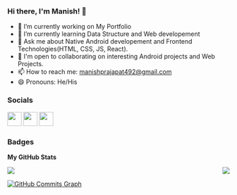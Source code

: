 ### Hi there, I'm Manish! 👋

- 🔭 I’m currently working on My Portfolio
- 🌱 I’m currently learning Data Structure and Web developement
- 💬 Ask me about Native Android developement and Frontend Technologies(HTML, CSS, JS, React).
- 🤝  I'm open to collaborating on interesting Android projects and Web Projects.
- 📫 How to reach me: manishprajapat492@gmail.com
- 😄 Pronouns: He/His

### Socials
                  
                  
<p align="left">
                          
<a href="https://www.github.com/manish079" target="_blank" rel="noreferrer"><img src="https://raw.githubusercontent.com/danielcranney/readme-generator/main/public/icons/socials/github.svg" width="32" height="32" /></a>     <a href="https://www.linkedin.com/in/manish079" target="_blank" rel="noreferrer"><img src="https://raw.githubusercontent.com/danielcranney/readme-generator/main/public/icons/socials/linkedin.svg" width="32" height="32" /></a>  <a href="https://www.twitter.com/Mprajapat79" target="_blank" rel="noreferrer"><img src="https://raw.githubusercontent.com/danielcranney/readme-generator/main/public/icons/socials/twitter.svg" width="32" height="32" /></a></p>                        

                      
 ### Badges
 
<b>My GitHub Stats</b>          

<img align="right" src="https://github-readme-stats.vercel.app/api?username=manish079&show_icons=true&theme=radical"/>
<a href="http://www.github.com/manish079"><img src="https://github-readme-streak-stats.herokuapp.com/?user=manish079&stroke=ffffff&background=1c1917&ring=0891b2&fire=0891b2&currStreakNum=ffffff&currStreakLabel=0891b2&sideNums=ffffff&sideLabels=ffffff&dates=ffffff&hide_border=true" /></a>

<a href="http://www.github.com/manish079"><img src="https://activity-graph.herokuapp.com/graph?username=manish079&bg_color=1c1917&color=ffffff&line=0891b2&point=ffffff&area_color=1c1917&area=true&hide_border=true&custom_title=GitHub%20Commits%20Graph" alt="GitHub Commits Graph" /></a>








